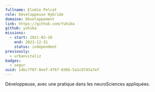 ```yaml
---
fullname: Elodie Pelcat
role: Développeuse Hybride
domaine: Développement
link: https://github.com/Yuhiba
github: yuhiba
missions:
  - start: 2021-02-10
    end: 2021-12-31
    status: independent
previously:
  - urbanvitaliz
badges:
  - segur
uuid: 14bc7f07-8eef-476f-836b-5a1c6745a7ef
---
```

Développeuse, avec une pratique dans les neuroSciences appliquées.